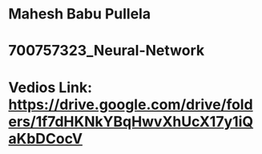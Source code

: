 # Mahesh Babu Pullela
# 700757323_Neural-Network
# Vedios Link: https://drive.google.com/drive/folders/1f7dHKNkYBqHwvXhUcX17y1iQaKbDCocV

